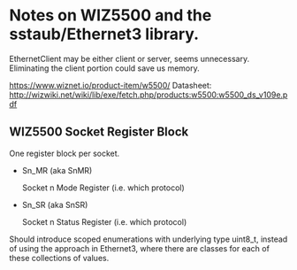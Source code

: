 # Notes on WIZ5500 and the sstaub/Ethernet3 library.

EthernetClient may be either client or server, seems unnecessary. Eliminating
the client portion could save us memory.

https://www.wiznet.io/product-item/w5500/ Datasheet:
http://wizwiki.net/wiki/lib/exe/fetch.php/products:w5500:w5500_ds_v109e.pdf

## WIZ5500 Socket Register Block

One register block per socket.

*   Sn_MR (aka SnMR)

    Socket n Mode Register (i.e. which protocol)

*   Sn_SR (aka SnSR)

    Socket n Status Register (i.e. which protocol)

Should introduce scoped enumerations with underlying type uint8_t, instead of
using the approach in Ethernet3, where there are classes for each of these
collections of values.
